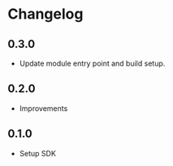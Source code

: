 # Changelog

## 0.3.0
- Update module entry point and build setup.

## 0.2.0
- Improvements

## 0.1.0
- Setup SDK